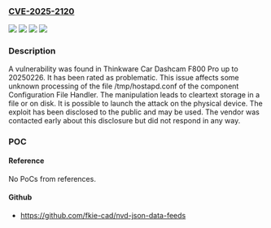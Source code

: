 ### [CVE-2025-2120](https://cve.mitre.org/cgi-bin/cvename.cgi?name=CVE-2025-2120)
![](https://img.shields.io/static/v1?label=Product&message=Car%20Dashcam%20F800%20Pro&color=blue)
![](https://img.shields.io/static/v1?label=Version&message=%3D%2020250226%20&color=brighgreen)
![](https://img.shields.io/static/v1?label=Vulnerability&message=Cleartext%20Storage%20in%20a%20File%20or%20on%20Disk&color=brighgreen)
![](https://img.shields.io/static/v1?label=Vulnerability&message=Cleartext%20Storage%20of%20Sensitive%20Information&color=brighgreen)

### Description

A vulnerability was found in Thinkware Car Dashcam F800 Pro up to 20250226. It has been rated as problematic. This issue affects some unknown processing of the file /tmp/hostapd.conf of the component Configuration File Handler. The manipulation leads to cleartext storage in a file or on disk. It is possible to launch the attack on the physical device. The exploit has been disclosed to the public and may be used. The vendor was contacted early about this disclosure but did not respond in any way.

### POC

#### Reference
No PoCs from references.

#### Github
- https://github.com/fkie-cad/nvd-json-data-feeds

